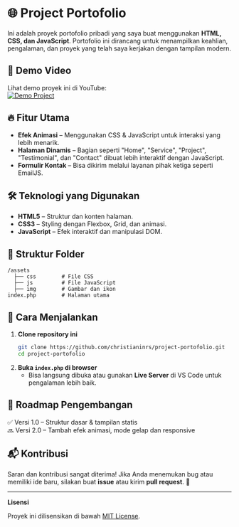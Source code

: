# 🌐 Project Portofolio

Ini adalah proyek portofolio pribadi yang saya buat menggunakan **HTML, CSS, dan JavaScript**. Portofolio ini dirancang untuk menampilkan keahlian, pengalaman, dan proyek yang telah saya kerjakan dengan tampilan modern.

## 🎥 Demo Video  
Lihat demo proyek ini di YouTube:  
[![Demo Project](https://img.youtube.com/vi/yzYzqoQECg8/0.jpg)](https://www.youtube.com/watch?v=yzYzqoQECg8)

## 🔥 Fitur Utama
- **Efek Animasi** – Menggunakan CSS & JavaScript untuk interaksi yang lebih menarik.
- **Halaman Dinamis** – Bagian seperti "Home", "Service", "Project", "Testimonial", dan "Contact" dibuat lebih interaktif dengan JavaScript.
- **Formulir Kontak** – Bisa dikirim melalui layanan pihak ketiga seperti EmailJS.

## 🛠️ Teknologi yang Digunakan
- **HTML5** – Struktur dan konten halaman.
- **CSS3** – Styling dengan Flexbox, Grid, dan animasi.
- **JavaScript** – Efek interaktif dan manipulasi DOM.

## 📂 Struktur Folder
```
/assets  
  ├── css        # File CSS  
  ├── js         # File JavaScript  
  ├── img        # Gambar dan ikon  
index.php        # Halaman utama 
```

## 🚀 Cara Menjalankan
1. **Clone repository ini**  
   ```bash
   git clone https://github.com/christianinrs/project-portofolio.git
   cd project-portofolio
   ```
2. **Buka `index.php` di browser**  
   - Bisa langsung dibuka atau gunakan **Live Server** di VS Code untuk pengalaman lebih baik.

## 📌 Roadmap Pengembangan
✅ Versi 1.0 – Struktur dasar & tampilan statis  
🔜 Versi 2.0 – Tambah efek animasi, mode gelap dan responsive

## 📬 Kontribusi
Saran dan kontribusi sangat diterima! Jika Anda menemukan bug atau memiliki ide baru, silakan buat **issue** atau kirim **pull request**. 🙌

---

**Lisensi**

Proyek ini dilisensikan di bawah [MIT License](LICENSE).
